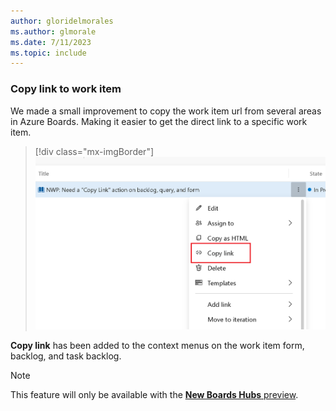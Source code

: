 ```yaml
---
author: gloridelmorales
ms.author: glmorale
ms.date: 7/11/2023
ms.topic: include
---
```


### Copy link to work item

We made a small improvement to copy the work item url from several areas in Azure Boards. Making it easier to get the direct link to a specific work item.

> [!div class="mx-imgBorder"]
> ![Image for copy link context menu item on backlog](../../media/224-boards-01.png "image to show copy link context menu on backlog")

**Copy link** has been added to the context menus on the work item form, backlog, and task backlog.

> [!NOTE]
> This feature will only be available with the [**New Boards Hubs** preview](https://devblogs.microsoft.com/devops/new-boards-hub-public-preview/).